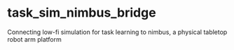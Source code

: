 # task_sim_nimbus_bridge
Connecting low-fi simulation for task learning to nimbus, a physical tabletop robot arm platform
